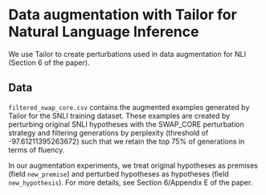 #  Data augmentation with Tailor for Natural Language Inference

We use Tailor to create perturbations used in data augmentation for NLI (Section 6 of the paper).

## Data

`filtered_swap_core.csv` contains the augmented examples generated by Tailor for the SNLI training dataset. These examples are created by perturbing original SNLI hypotheses with the SWAP\_CORE perturbation strategy and filtering generations by perplexity (threshold of -97.61211395263672) such that we retain the top 75% of generations in terms of fluency.

In our augmentation experiments, we treat original hypotheses as premises (field ``new_premise``) and perturbed hypotheses as hypotheses (field ``new_hypothesis``). For more details, see Section 6/Appendix E of the paper. 
